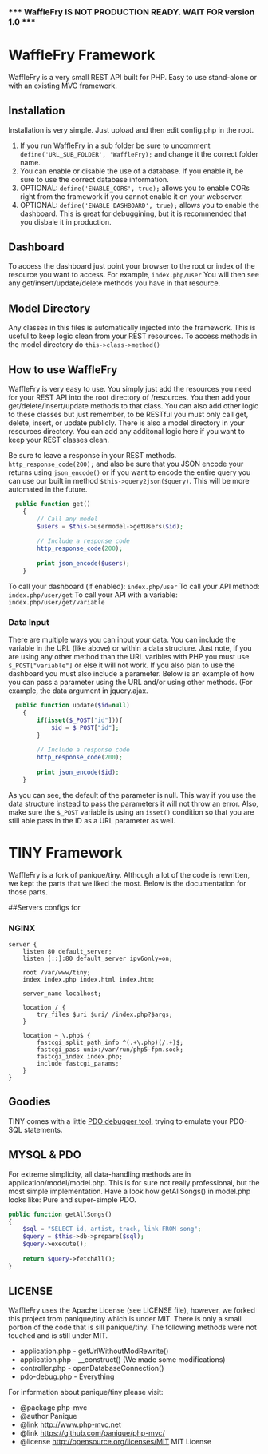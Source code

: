 ### *** WaffleFry IS NOT PRODUCTION READY. WAIT FOR version 1.0 ***

# WaffleFry Framework

WaffleFry is a very small REST API built for PHP. Easy to use stand-alone or with an existing MVC framework.

## Installation

Installation is very simple. Just upload and then edit config.php in the root.

1. If you run WaffleFry in a sub folder be sure to uncomment `define('URL_SUB_FOLDER', 'WaffleFry);` and change it the correct folder name.
2. You can enable or disable the use of a database. If you enable it, be sure to use the correct database information.
3. OPTIONAL: `define('ENABLE_CORS', true);` allows you to enable CORs right from the framework if you cannot enable it on your webserver.
4. OPTIONAL: `define('ENABLE_DASHBOARD', true);` allows you to enable the dashboard. This is great for debuggining, but it is recommended that you disbale it in production.

## Dashboard

To access the dashboard just point your browser to the root or index of the resource you want to access. For example, `index.php/user` You will then see any get/insert/update/delete methods you have in that resource. 

## Model Directory

Any classes in this files is automatically injected into the framework. This is useful to keep logic clean from your REST resources. To access methods in the model directory do `this->class->method()`

## How to use WaffleFry

WaffleFry is very easy to use. You simply just add the resources you need for your REST API into the root directory of /resources. You then add your get/delete/insert/update methods to that class. You can also add other logic to these classes but just remember, to be RESTful you must only call get, delete, insert, or update publicly. There is also a model directory in your resources directory. You can add any additonal logic here if you want to keep your REST classes clean.

Be sure to leave a response in your REST methods. `http_response_code(200);` and also be sure that you JSON encode your returns using `json_encode()` or if you want to encode the entire query you can use our built in method `$this->query2json($query)`. This will be more automated in the future.

```php
  public function get()
    {   
        // Call any model
        $users = $this->usermodel->getUsers($id);
        
        // Include a response code
        http_response_code(200);
        
        print json_encode($users);
    }
```

To call your dashboard (if enabled): `index.php/user`
To call your API method: `index.php/user/get`
To call your API with a variable: `index.php/user/get/variable`

### Data Input

There are multiple ways you can input your data. You can include the variable in the URL (like above) or within a data structure. Just note, if you are using any other method than the URL varibles with PHP you must use `$_POST["variable"]` or else it will not work. If you also plan to use the dashboard you must also include a parameter. Below is an example of how you can pass a parameter using the URL and/or using other methods. (For example, the data argument in jquery.ajax.

```php
  public function update($id=null)
    {   
        if(isset($_POST["id"])){
            $id = $_POST["id"];
        }
        
        // Include a response code
        http_response_code(200);
        
        print json_encode($id);
    }
```

As you can see, the default of the parameter is null. This way if you use the data structure instead to pass the parameters it will not throw an error. Also, make sure the `$_POST` variable is using an `isset()` condition so that you are still able pass in the ID as a URL parameter as well.

# TINY Framework

WaffleFry is a fork of panique/tiny. Although a lot of the code is rewritten, we kept the parts that we liked the most. Below is the documentation for those parts.

##Servers configs for

### NGINX

```nginx
server {
    listen 80 default_server;
    listen [::]:80 default_server ipv6only=on;

    root /var/www/tiny;
    index index.php index.html index.htm;

    server_name localhost;

    location / {
        try_files $uri $uri/ /index.php?$args;
    }

    location ~ \.php$ {
        fastcgi_split_path_info ^(.+\.php)(/.+)$;
        fastcgi_pass unix:/var/run/php5-fpm.sock;
        fastcgi_index index.php;
        include fastcgi_params;
    }
}
```

## Goodies

TINY comes with a little [PDO debugger tool](https://github.com/panique/pdo-debug), trying to emulate your PDO-SQL
statements.

## MYSQL & PDO

For extreme simplicity, all data-handling methods are in application/model/model.php. This is for sure not really
professional, but the most simple implementation. Have a look how getAllSongs() in model.php looks like: Pure and
super-simple PDO.

```php
public function getAllSongs()
{
    $sql = "SELECT id, artist, track, link FROM song";
    $query = $this->db->prepare($sql);
    $query->execute();
    
    return $query->fetchAll();
}
```

## LICENSE

WaffleFry uses the Apache License (see LICENSE file), however, we forked this project from panique/tiny which is under MIT. There is only a small portion of the code that is sill panique/tiny. The following methods were not touched and is still under MIT.

- application.php - getUrlWithoutModRewrite()
- application.php - __construct() (We made some modifications)
- controller.php - openDatabaseConnection()
- pdo-debug.php - Everything

For information about panique/tiny please visit:

- @package php-mvc
- @author Panique
- @link http://www.php-mvc.net
- @link https://github.com/panique/php-mvc/
- @license http://opensource.org/licenses/MIT MIT License
